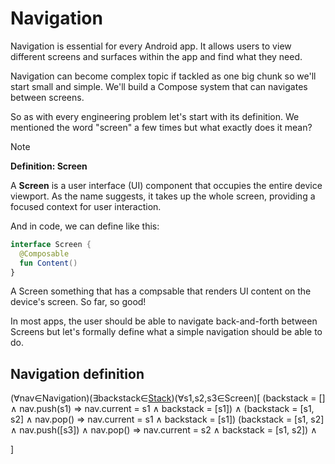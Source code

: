 # Navigation

Navigation is essential for every Android app. 
It allows users to view different screens and surfaces within the app
and find what they need.

Navigation can become complex topic if tackled as one big chunk so we'll start
small and simple. We'll build a Compose system that can navigates between screens.

So as with every engineering problem let's start with its definition.
We mentioned the word "screen" a few times but what exactly does it mean?

> [!NOTE]
> **Definition: Screen**
> 
> A **Screen** is a user interface (UI) component that occupies the entire device viewport. As the name suggests, it takes up the whole screen, providing a focused context for user interaction.

And in code, we can define like this:
```kotlin
interface Screen {
  @Composable
  fun Content()
}
```

A Screen something that has a compsable that renders UI content on the device's screen. So far, so good!

In most apps, the user should be able to navigate back-and-forth between Screens but let's formally define what a simple navigation should be able to do.

## Navigation definition

(∀nav∈Navigation)(∃backstack∈[Stack](https://en.wikipedia.org/wiki/Stack_(abstract_data_type)))(∀s1,s2,s3∈Screen)[
  (backstack = [] ∧ nav.push(s1) ⇒ nav.current = s1 ∧ backstack = [s1]) ∧
  (backstack = [s1, s2] ∧ nav.pop() ⇒ nav.current = s1 ∧ backstack = [s1])
  (backstack = [s1, s2] ∧ nav.push([s3]) ∧ nav.pop() ⇒ nav.current = s2 ∧ backstack = [s1, s2]) ∧
  
]
